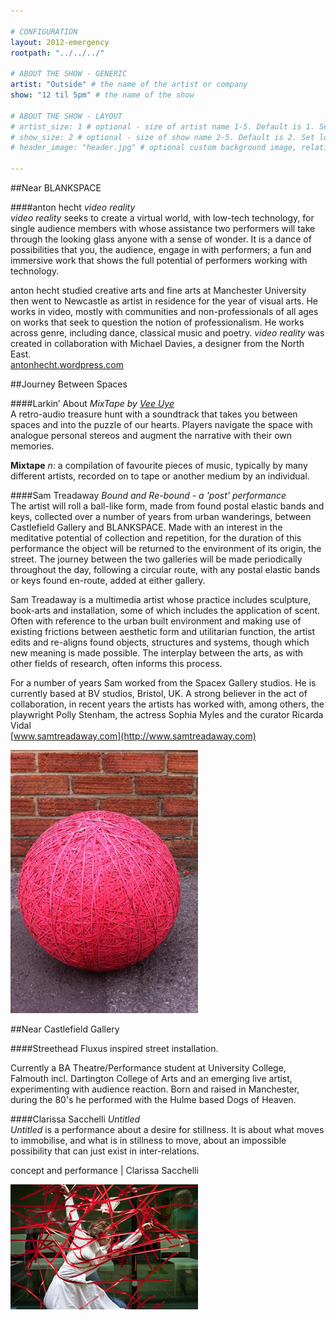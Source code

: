 ```yaml
---

# CONFIGURATION
layout: 2012-emergency
rootpath: "../../../"

# ABOUT THE SHOW - GENERIC
artist: "Outside" # the name of the artist or company
show: "12 til 5pm" # the name of the show

# ABOUT THE SHOW - LAYOUT
# artist_size: 1 # optional - size of artist name 1-5. Default is 1. Set longer names to lower values
# show_size: 2 # optional - size of show name 2-5. Default is 2. Set longer names to lower values
# header_image: "header.jpg" # optional custom background image, relative to current page

---
```


##Near BLANKSPACE    

####anton hecht   *video reality*    	
*video reality* seeks to create a virtual world, with low-tech technology, for single audience members with whose assistance two performers will take through the looking glass anyone with a sense of wonder. It is a dance of possibilities that you, the audience, engage in with performers;  a fun and immersive work that shows the full potential of performers working with technology.      

anton hecht studied creative arts and fine arts at Manchester University then went to Newcastle as artist in residence for the year of visual arts. He works in video, mostly with communities and non-professionals of all ages on works that seek to question the notion of professionalism. He works across genre, including dance, classical music and poetry. *video reality* was created in collaboration with Michael Davies, a designer from the North East.    
[antonhecht.wordpress.com](http://antonhecht.wordpress.com)    


##Journey Between Spaces                  

####Larkin’ About   *MixTape by [Vee Uye](http://www.twitter.com/vee_uye)*            
A retro-audio treasure hunt with a soundtrack that takes you between spaces and into the puzzle of our hearts. Players navigate the space with analogue personal stereos and augment the narrative with their own memories.          

**Mixtape** *n*: a compilation of favourite pieces of music, typically by many different artists, recorded on to tape or another medium by an individual.    


####Sam Treadaway   *Bound and Re-bound - a 'post' performance*    
The artist will roll a ball-like form, made from found postal elastic bands and keys, collected over a number of years from urban wanderings, between Castlefield Gallery and BLANKSPACE. Made with an interest in the meditative potential of collection and repetition, for the duration of this performance the object will be returned to the environment of its origin, the street. The journey between the two galleries will be made periodically throughout the day, following a circular route, with any postal elastic bands or keys found en-route, added at either gallery.    

Sam Treadaway is a multimedia artist whose practice includes sculpture, book-arts and installation, some of which includes the application of scent. Often with reference to the urban built environment and making use of existing frictions between aesthetic form and utilitarian function, the artist edits and re-aligns found objects, structures and systems, though which new meaning is made possible. The interplay between the arts, as with other fields of research, often informs this process.       

For a number of years Sam worked from the Spacex Gallery studios. He is currently based at BV studios, Bristol, UK. A strong believer in the act of collaboration, in recent years the artists has worked with, among others, the playwright Polly Stenham, the actress Sophia Myles and the curator Ricarda Vidal            
[www.samtreadaway.com](http://www.samtreadaway.com)    

![Bound and Re-bound](samtreadway.jpg)    


##Near Castlefield Gallery    

####Streethead
Fluxus inspired street installation.

Currently a BA Theatre/Performance student at University College, Falmouth incl. Dartington College of Arts and an emerging live artist, experimenting with audience reaction. Born and raised in Manchester, during the 80's he performed with the Hulme based Dogs of Heaven.    


####Clarissa Sacchelli   *Untitled*    
*Untitled* is a performance about a desire for stillness. It is about what moves to immobilise, and what is in stillness to move, about an impossible possibility that can just exist in inter-relations.    
    
concept and performance | Clarissa Sacchelli    

![Clarissa Sacchelli](Sacchelli.jpg)
